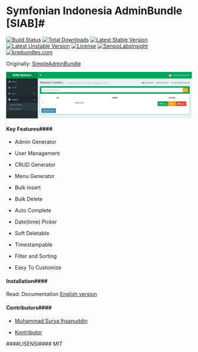 # Symfonian Indonesia AdminBundle [SIAB]#

[![Build Status](https://travis-ci.org/SymfonyId/AdminBundle.svg?branch=master)](https://travis-ci.org/SymfonyId/AdminBundle)
[![Total Downloads](https://poser.pugx.org/symfonyid/admin-bundle/downloads)](https://packagist.org/packages/symfonyid/admin-bundle) 
[![Latest Stable Version](https://poser.pugx.org/symfonyid/admin-bundle/v/stable)](https://packagist.org/packages/symfonyid/admin-bundle) 
[![Latest Unstable Version](https://poser.pugx.org/symfonyid/admin-bundle/v/unstable)](https://packagist.org/packages/symfonyid/admin-bundle) 
[![License](https://poser.pugx.org/symfonyid/admin-bundle/license)](https://packagist.org/packages/symfonyid/admin-bundle)
[![SensioLabsInsight](https://insight.sensiolabs.com/projects/501a8902-e660-46c0-b526-0282ef48b8c6/mini.png)](https://insight.sensiolabs.com/projects/501a8902-e660-46c0-b526-0282ef48b8c6)
[![knpbundles.com](http://knpbundles.com/SymfonyId/AdminBundle/badge-short)](http://knpbundles.com/SymfonyId/AdminBundle)

Originally: [SimpleAdminBundle](https://github.com/ihsanudin/SimpleAdminBundle)

<img src="AdminBundle.png" alt="AdminBundle speedup your development circle" title="SymfonianIndonesiaAdminBundle" align="center" />

#### Key Features####

+ Admin Generator

+ User Management

+ CRUD Generator

+ Menu Generator

+ Bulk Insert

+ Bulk Delete

+ Auto Complete

+ Date(time) Picker

+ Soft Deletable

+ Timestampable

+ Filter and Sorting

+ Easy To Customize

#### Installation####

Read: Documentation [English version](Resources/doc/en/instalation.md)

#### Contributors####
 
+ [Muhammad Surya Ihsanuddin](https://github.com/ihsanudin)

+ [Kontributor](https://github.com/SymfonyId/AdminBundle/graphs/contributors)

####LISENSI####
MIT
